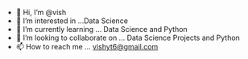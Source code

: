 - 👋 Hi, I’m @vish
- 👀 I’m interested in ...Data Science
- 🌱 I’m currently learning ... Data Science and Python
- 💞️ I’m looking to collaborate on ... Data Science Projects and Python
- 📫 How to reach me ... vishyt6@gmail.com

<!---
vishsid/vishsid is a ✨ special ✨ repository because its `README.md` (this file) appears on your GitHub profile.
You can click the Preview link to take a look at your changes.
--->
